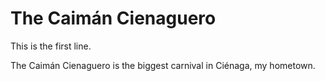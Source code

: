 # The Caimán Cienaguero

This is the first line.

The Caimán Cienaguero is the biggest carnival in Ciénaga, my hometown.

